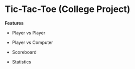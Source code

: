 # Tic-Tac-Toe (College Project)
**Features**
* Player vs Player
 
* Player vs Computer

* Scoreboard
 
* Statistics
